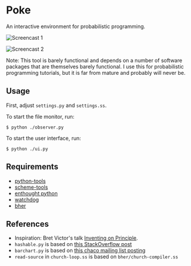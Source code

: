 # Poke

An interactive environment for probabilistic programming.

![Screencast 1](https://github.com/stuhlmueller/poke/raw/master/media/poke-flip.gif)

![Screencast 2](https://github.com/stuhlmueller/poke/raw/master/media/poke-geom.gif)

Note: This tool is barely functional and depends on a number of software packages that are themselves barely functional. I use this for probabilistic programming tutorials, but it is far from mature and probably will never be.

## Usage

First, adjust `settings.py` and `settings.ss`.

To start the file monitor, run:

    $ python ./observer.py 

To start the user interface, run:

    $ python ./ui.py

## Requirements

- [python-tools](https://github.com/stuhlmueller/python-tools)
- [scheme-tools](https://github.com/stuhlmueller/scheme-tools)
- [enthought python](http://enthought.com/products/epd.php)
- [watchdog](http://packages.python.org/watchdog/)
- [bher](http://projects.csail.mit.edu/church/wiki/Installing_Bher)

## References

- Inspiration: Bret Victor's talk [Inventing on Principle](https://vimeo.com/36579366).
- `hashable.py` is based on [this StackOverflow post](http://stackoverflow.com/questions/1611797/using-non-hashable-python-objects-as-keys-in-dictionaries)
- `barchart.py` is based on [this chaco mailing list posting](https://mail.enthought.com/pipermail/chaco-users/2009-October/001422.html)
- `read-source` in `church-loop.ss` is based on `bher/church-compiler.ss`
